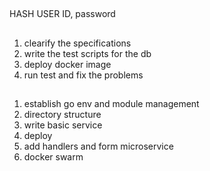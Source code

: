 ## 
HASH USER ID, password
## 
1. clearify the specifications
2. write the test scripts for the db
3. deploy docker image 
4. run test and fix the problems
## 
1. establish go env and module management
2. directory structure
3. write basic service
4. deploy
5. add handlers and form microservice
6. docker swarm
